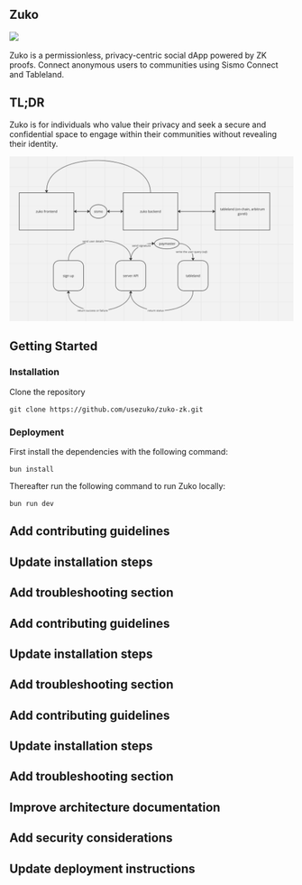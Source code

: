 ## Zuko

<img width="1440" src="https://github.com/usezuko/zuko-zk/assets/42776950/373950a0-32f1-4bf2-98f7-f8f44116bbac">

Zuko is a permissionless, privacy-centric social dApp powered by ZK proofs. Connect anonymous users to communities using Sismo Connect and Tableland.

## TL;DR

Zuko is for individuals who value their privacy and seek a secure and confidential space to engage within their communities without revealing their identity.

![Architecture](public/images/architecture.png)

## Getting Started

### Installation

Clone the repository

```
git clone https://github.com/usezuko/zuko-zk.git
```

### Deployment

First install the dependencies with the following command:

```
bun install
```

Thereafter run the following command to run Zuko locally:

```
bun run dev
```
## Add contributing guidelines
## Update installation steps
## Add troubleshooting section
## Add contributing guidelines
## Update installation steps
## Add troubleshooting section
## Add contributing guidelines
## Update installation steps
## Add troubleshooting section
## Improve architecture documentation
## Add security considerations
## Update deployment instructions
